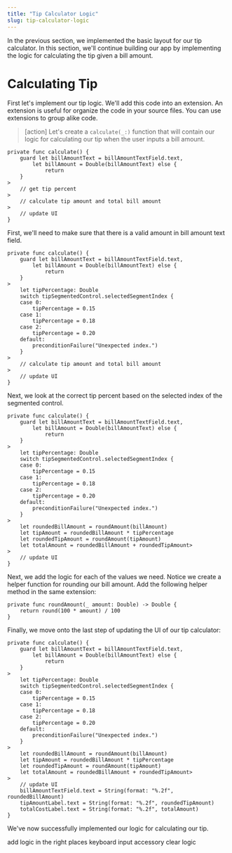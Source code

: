 ```yaml
---
title: "Tip Calculator Logic"
slug: tip-calculator-logic
---
```


In the previous section, we implemented the basic layout for our tip calculator. In this section, we'll continue building our app by implementing the logic for calculating the tip given a bill amount.


<!-- TODO: text field needs input accessory view -->

# Calculating Tip

First let's implement our tip logic. We'll add this code into an extension. An extension is useful for organize the code in your source files. You can use extensions to group alike code.

> [action]
Let's create a `calculate(_:)` function that will contain our logic for calculating our tip when the user inputs a bill amount.
>
```
private func calculate() {
    guard let billAmountText = billAmountTextField.text,
        let billAmount = Double(billAmountText) else {
            return
    }
>
    // get tip percent
>
    // calculate tip amount and total bill amount
>
    // update UI
}
```
>
First, we'll need to make sure that there is a valid amount in bill amount text field.
>
```
private func calculate() {
    guard let billAmountText = billAmountTextField.text,
        let billAmount = Double(billAmountText) else {
            return
    }
>
    let tipPercentage: Double
    switch tipSegmentedControl.selectedSegmentIndex {
    case 0:
        tipPercentage = 0.15
    case 1:
        tipPercentage = 0.18
    case 2:
        tipPercentage = 0.20
    default:
        preconditionFailure("Unexpected index.")
    }
>
    // calculate tip amount and total bill amount
>
    // update UI
}
```
>
Next, we look at the correct tip percent based on the selected index of the segmented control.
>
```
private func calculate() {
    guard let billAmountText = billAmountTextField.text,
        let billAmount = Double(billAmountText) else {
            return
    }
>
    let tipPercentage: Double
    switch tipSegmentedControl.selectedSegmentIndex {
    case 0:
        tipPercentage = 0.15
    case 1:
        tipPercentage = 0.18
    case 2:
        tipPercentage = 0.20
    default:
        preconditionFailure("Unexpected index.")
    }
>
    let roundedBillAmount = roundAmount(billAmount)
    let tipAmount = roundedBillAmount * tipPercentage
    let roundedTipAmount = roundAmount(tipAmount)
    let totalAmount = roundedBillAmount + roundedTipAmount>
>
    // update UI
}
```
Next, we add the logic for each of the values we need. Notice we create a helper function for rounding our bill amount. Add the following helper method in the same extension:
>
```
private func roundAmount(_ amount: Double) -> Double {
    return round(100 * amount) / 100
}
```
Finally, we move onto the last step of updating the UI of our tip calculator:
>
```
private func calculate() {
    guard let billAmountText = billAmountTextField.text,
        let billAmount = Double(billAmountText) else {
            return
    }
>
    let tipPercentage: Double
    switch tipSegmentedControl.selectedSegmentIndex {
    case 0:
        tipPercentage = 0.15
    case 1:
        tipPercentage = 0.18
    case 2:
        tipPercentage = 0.20
    default:
        preconditionFailure("Unexpected index.")
    }
>
    let roundedBillAmount = roundAmount(billAmount)
    let tipAmount = roundedBillAmount * tipPercentage
    let roundedTipAmount = roundAmount(tipAmount)
    let totalAmount = roundedBillAmount + roundedTipAmount>
>
    // update UI
    billAmountTextField.text = String(format: "%.2f", roundedBillAmount)
    tipAmountLabel.text = String(format: "%.2f", roundedTipAmount)
    totalCostLabel.text = String(format: "%.2f", totalAmount)
}
```

We've now successfully implemented our logic for calculating our tip.


add logic in the right places
keyboard input accessory
clear logic



